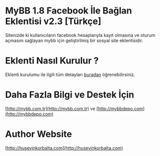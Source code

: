 # MyBB 1.8 Facebook İle Bağlan Eklentisi  v2.3 [Türkçe]
Sitenizde ki kullanıcıların facebook hesaplarıyla kayıt olmasına ve oturum açmasını sağlayan mybb için geliştirilmiş bir sosyal site eklentisidir.

# Eklenti Nasıl Kurulur ?
Eklenti kurulumu ile ilgili tüm detayları [buradan](https://github.com/SimurgTR/MyBB-1.8-Facebook-Ile-Baglan-Eklentisi-Turkce-v2.3/wiki/Nas%C4%B1l-Y%C3%BCklenir-%3F) öğrenebilirsiniz.

# Daha Fazla Bilgi ve Destek İçin
[http://mybb.com.tr](http://mybb.com.tr) ve [http://mybbdepo.com](http://mybbdepo.com)

# Author Website
[http://huseyinkorbalta.com](http://huseyinkorbalta.com)
